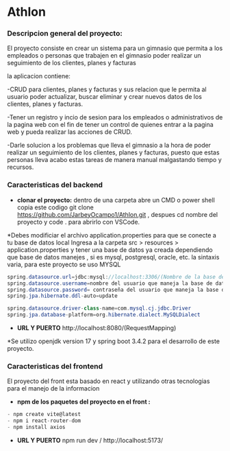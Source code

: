 # Athlon

### Descripcion general del proyecto:
El proyecto consiste en crear un sistema para un gimnasio  que permita a los empleados o 
personas que trabajen en el gimnasio poder realizar un seguimiento de los clientes, planes y facturas 

la aplicacion contiene: 

-CRUD  para clientes, planes y facturas y sus relacion que le permita al usuario poder actualizar, buscar
eliminar y crear nuevos datos de los clientes, planes y facturas.

-Tener un registro y incio de sesion para los empleados o administrativos de la pagina web con el fin 
de tener un control de quienes entrar a la pagina web y pueda realizar las acciones de CRUD.

-Darle solucion a los problemas que lleva el gimnasio a la hora de poder realizar un seguimiento
de los clientes, planes y facturas, puesto que estas personas lleva acabo estas tareas de manera manual
malgastando tiempo y recursos.

### Caracteristicas del backend

- **clonar el proyecto:** dentro de una carpeta abre un CMD o power shell copia este codigo 
git clone https://github.com/JarbeyOcampo1/Athlon.git , despues cd nombre del proyecto y code . para abrirlo con VSCode.

*Debes modificiar el archivo application.properties para que se conecte a tu base de datos local
Ingresa a la carpeta src > resources > application.properties y tener una base de datos ya creada dependiendo 
que base de datos manejes , si es mysql, postgresql, oracle, etc. la sintaxis varia, para este proyecto se uso MYSQL

```Java
spring.datasource.url=jdbc:mysql://localhost:3306/(Nombre de la base de datos)?useSSL=false&serverTimezone=UTC
spring.datasource.username=nombre del usuario que maneja la base de datos
spring.datasource.password= contraseña del usuario que maneja la base de datos
spring.jpa.hibernate.ddl-auto=update

spring.datasource.driver-class-name=com.mysql.cj.jdbc.Driver
spring.jpa.database-platform=org.hibernate.dialect.MySQLDialect
```

- **URL Y PUERTO** http://localhost:8080/(RequestMapping)

*Se utilizo openjdk version 17 y spring boot 3.4.2 para el desarrollo de este proyecto.

### Caracteristicas del frontend

El proyecto del front esta basado en react y utilizando otras tecnologias para el manejo de la informacion 

- **npm de los paquetes del proyecto en el front :**
```javaScript
- npm create vite@latest
- npm i react-router-dom
- npm install axios
```

- **URL Y PUERTO** npm run dev / http://localhost:5173/